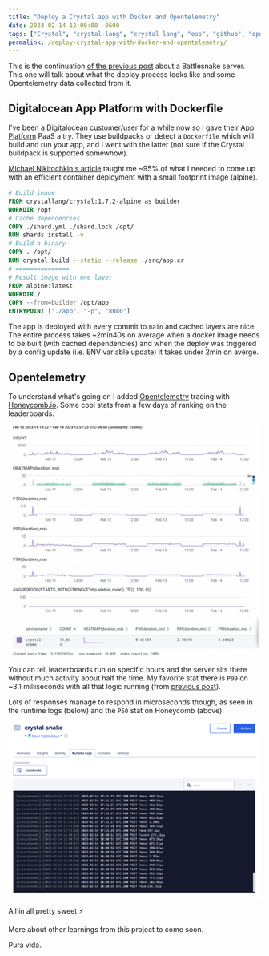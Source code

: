 ```yaml
---
title: "Deploy a Crystal app with Docker and Opentelemetry"
date: 2023-02-14 12:00:00 -0600
tags: ["Crystal", "crystal-lang", "crystal lang", "oss", "github", "open source", "opentelemetry", "digitalocean", "docker"]
permalink: /deploy-crystal-app-with-docker-and-opentelemetry/
---
```


This is the continuation [of the previous post](/learning-crystal-with-battlesnake/) about a Battlesnake server. This one will talk about what the deploy process looks like and some Opentelemetry data collected from it.

## Digitalocean App Platform with Dockerfile

I've been a Digitalocean customer/user for a while now so I gave their [App Platform](https://www.digitalocean.com/products/app-platform) PaaS a try. They use buildpacks or detect a `Dockerfile` which will build and run your app, and I went with the latter (not sure if the Crystal buildpack is supported somewhow).

[Michael Nikitochkin's article](https://jtway.co/dockerfile-for-a-crystal-application-1e9db24efbc2) taught me ~95% of what I needed to come up with an efficient container deployment with a small footprint image (alpine).

```Dockerfile
# Build image
FROM crystallang/crystal:1.7.2-alpine as builder
WORKDIR /opt
# Cache dependencies
COPY ./shard.yml ./shard.lock /opt/
RUN shards install -v
# Build a binary
COPY . /opt/
RUN crystal build --static --release ./src/app.cr
# ===============
# Result image with one layer
FROM alpine:latest
WORKDIR /
COPY --from=builder /opt/app .
ENTRYPOINT ["./app", "-p", "8080"]
```

The app is deployed with every commit to `main` and cached layers are nice. The entire process takes ~2min40s on average when a docker image needs to be built (with cached dependencies) and when the deploy was triggered by a config update (i.e. ENV variable update) it takes under 2min on averge.

## Opentelemetry

To understand what's going on I added [Opentelemetry](https://github.com/jgaskins/opentelemetry) tracing with [Honeycomb.io](https://www.honeycomb.io/). Some cool stats from a few days of ranking on the leaderboards:

![honeycomb opentelemetry stats](/assets/crystal-opentelemetry-stats.png)

You can tell leaderboards run on specific hours and the server sits there without much activity about half the time. My favorite stat there is `P99` on ~3.1 milliseconds with all that logic running (from [previous post](/learning-crystal-with-battlesnake/)).

Lots of responses manage to respond in microseconds though, as seen in the runtime logs (below) and the `P50` stat on Honeycomb (above):

![microsecond response times](/assets/battlesnake-microsecond-response-times.png)

All in all pretty sweet ⚡️

More about other learnings from this project to come soon.

Pura vida.
